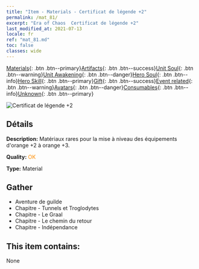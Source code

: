 ```yaml
---
title: "Item - Materials - Certificat de légende +2"
permalink: /mat_81/
excerpt: "Era of Chaos  Certificat de légende +2"
last_modified_at: 2021-07-13
locale: fr
ref: "mat_81.md"
toc: false
classes: wide
---
```

 [Materials](/ItemsFR/){: .btn .btn--primary}[Artifacts](/ItemsFR/Artifacts/){: .btn .btn--success}[Unit Soul](/ItemsFR/UnitSoul/){: .btn .btn--warning}[Unit Awakening](/ItemsFR/UnitAwakening/){: .btn .btn--danger}[Hero Soul](/ItemsFR/HeroSoul/){: .btn .btn--info}[Hero Skill](/ItemsFR/HeroSkill/){: .btn .btn--primary}[Gift](/ItemsFR/Gift/){: .btn .btn--success}[Event related](/ItemsFR/Events/){: .btn .btn--warning}[Avatars](/ItemsFR/Avatars/){: .btn .btn--danger}[Consumables](/ItemsFR/Consumables/){: .btn .btn--info}[Unknown](/ItemsFR/Unknown/){: .btn .btn--primary}

 ![Certificat de légende +2](/images/t/i_cailiao_hexin3.png)

## Détails
 **Description:** Matériaux rares pour la mise à niveau des équipements d'orange +2 à orange +3.

 **Quality:** <span style="color: #FF8C00">OK</span>

 **Type:** Material

## Gather

*    Aventure de guilde 
*    Chapitre - Tunnels et Troglodytes 
*    Chapitre - Le Graal 
*    Chapitre - Le chemin du retour 
*    Chapitre - Indépendance 

## This item contains:

  None


